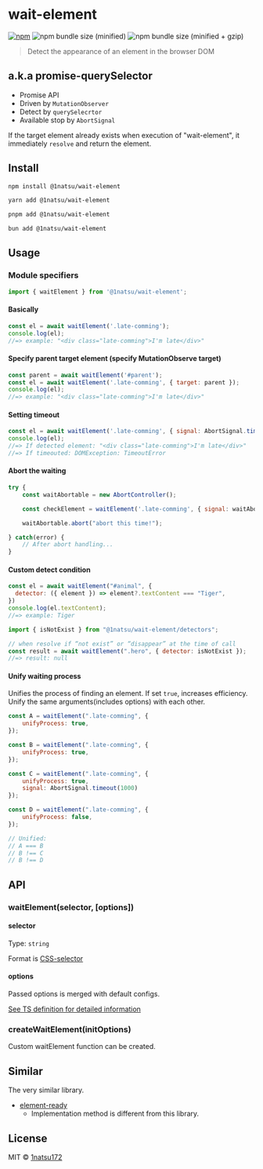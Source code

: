 # wait-element
[![npm](https://img.shields.io/npm/v/@1natsu/wait-element.svg?style=for-the-badge)](https://www.npmjs.com/package/@1natsu/wait-element)
![npm bundle size (minified)](https://img.shields.io/bundlephobia/min/@1natsu/wait-element.svg?style=for-the-badge)
![npm bundle size (minified + gzip)](https://img.shields.io/bundlephobia/minzip/@1natsu/wait-element.svg?style=for-the-badge)


> Detect the appearance of an element in the browser DOM

## a.k.a promise-querySelector

* Promise API
* Driven by `MutationObserver`
* Detect by `querySelecrtor`
* Available stop by `AbortSignal`

If the target element already exists when execution of "wait-element", it immediately `resolve` and return the element.


## Install

```bash
npm install @1natsu/wait-element
```
```bash
yarn add @1natsu/wait-element
```
```bash
pnpm add @1natsu/wait-element
```
```bash
bun add @1natsu/wait-element
```

## Usage

### Module specifiers

```js
import { waitElement } from '@1natsu/wait-element';
```

#### Basically

```js
const el = await waitElement('.late-comming');
console.log(el);
//=> example: "<div class="late-comming">I'm late</div>"
```

#### Specify parent target element (specify MutationObserve target)

```js
const parent = await waitElement('#parent');
const el = await waitElement('.late-comming', { target: parent });
console.log(el);
//=> example: "<div class="late-comming">I'm late</div>"
```

#### Setting timeout

```js
const el = await waitElement('.late-comming', { signal: AbortSignal.timeout(1000) }).catch(err => console.log(err));
console.log(el);
//=> If detected element: "<div class="late-comming">I'm late</div>"
//=> If timeouted: DOMException: TimeoutError
```

#### Abort the waiting

```js
try {
	const waitAbortable = new AbortController();

	const checkElement = waitElement('.late-comming', { signal: waitAbortable.signal });

	waitAbortable.abort("abort this time!");

} catch(error) {
	// After abort handling...
}
```

#### Custom detect condition

```js
const el = await waitElement("#animal", {
  detector: ({ element }) => element?.textContent === "Tiger",
})
console.log(el.textContent);
//=> example: Tiger
```

```js
import { isNotExist } from "@1natsu/wait-element/detectors";

// when resolve if “not exist” or “disappear” at the time of call
const result = await waitElement(".hero", { detector: isNotExist });
//=> result: null
```

#### Unify waiting process

Unifies the process of finding an element. If set `true`, increases efficiency. Unify the same arguments(includes options) with each other.

```js
const A = waitElement(".late-comming", {
	unifyProcess: true,
});

const B = waitElement(".late-comming", {
	unifyProcess: true,
});

const C = waitElement(".late-comming", {
	unifyProcess: true,
	signal: AbortSignal.timeout(1000)
});

const D = waitElement(".late-comming", {
	unifyProcess: false,
});

// Unified:
// A === B
// B !== C
// B !== D
```


## API

### waitElement(selector, [options])

#### selector

Type: `string`

Format is [CSS-selector](https://developer.mozilla.org/en-US/docs/Learn/CSS/Introduction_to_CSS/Selectors)

#### options

Passed options is merged with default configs.

[See TS definition for detailed information](https://github.com/1natsu172/wait-element/blob/master/src/options.ts)

### createWaitElement(initOptions)

Custom waitElement function can be created.

## Similar

The very similar library.

* [element-ready](https://github.com/sindresorhus/element-ready)
  * Implementation method is different from this library.

## License

MIT © [1natsu172](https://github.com/1natsu172)

